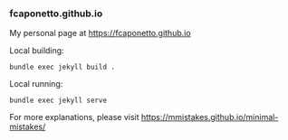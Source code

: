 ### fcaponetto.github.io

My personal page at https://fcaponetto.github.io

Local building:
```
bundle exec jekyll build .
```

Local running:
```
bundle exec jekyll serve
```

For more explanations, please visit https://mmistakes.github.io/minimal-mistakes/
